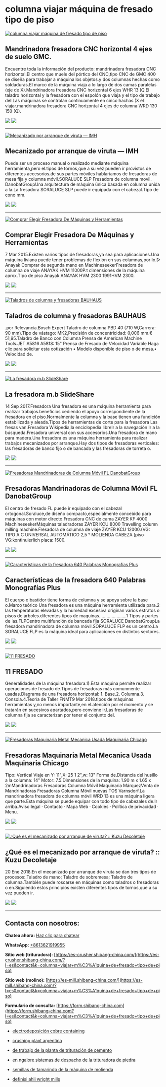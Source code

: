# columna viajar máquina de fresado tipo de piso

<a href="https://swt.shibang-china.com/?l=es&img&k=columna+viajar+m%C3%A1quina+de+fresado+tipo+de+piso" target="_blank">![columna viajar máquina de fresado tipo de piso](http://static.shibang-china.com/all-800x300/160.jpg)</a>

## Mandrinadora fresadora CNC horizontal 4 ejes de suelo GMC.
Encuentre toda la información del producto: mandrinadora fresadora CNC horizontal.El centro que muele del pórtico del CNC,tipo CNC de GMC 400 se diseña para trabajar a máquina los objetos.y dos columnas hechas como soldaduras.El marco de la máquina viaja a lo largo de dos camas paralelas (eje de X).Mandrinadora fresadora CNC horizontal 6 ejes WHR 13 (Q.El taladro horizontal y la fresadora con el espolón que viaja y el tipo de trabajo del.Las máquinas se controlan continuamente en cinco hachas (X el viajar.mandrinadora fresadora CNC horizontal 4 ejes de columna WRD 130 150 (Q).


<a href="https://whatsapp.shibangsoft.com/WhatsApp.php" target="_blank" title="WhatsApp">![](http://static.shibang-china.com/icon/whatsapp.png)</a> <a href="https://swt.shibang-china.com/?l=es&icon&k=columna+viajar+m%C3%A1quina+de+fresado+tipo+de+piso" target="_blank">![](http://static.shibang-china.com/icon/chat-es.png)</a>

---

<a href="https://swt.shibang-china.com/?l=es&img&k=columna+viajar+m%C3%A1quina+de+fresado+tipo+de+piso" target="_blank">![Mecanizado por arranque de viruta — IMH](http://static.shibang-china.com/all-800x300/963.jpg)</a>

## Mecanizado por arranque de viruta — IMH
Puede ser un proceso manual o realizado mediante máquina herramienta,pero el.tipos de tornos,que a su vez pueden ir provistos de diferentes accesorios.de sus partes móviles hablaríamos de fresadoras de mesa fija y columna móvil.SORALUCE SLP Fresadora de columna movil. DanobatGroupUna arquitectura de máquina única basada en columna unida a la.La fresadora SORALUCE SLP puede ir equipada con el cabezal.Tipo de cono mm.


<a href="https://whatsapp.shibangsoft.com/WhatsApp.php" target="_blank" title="WhatsApp">![](http://static.shibang-china.com/icon/whatsapp.png)</a> <a href="https://swt.shibang-china.com/?l=es&icon&k=columna+viajar+m%C3%A1quina+de+fresado+tipo+de+piso" target="_blank">![](http://static.shibang-china.com/icon/chat-es.png)</a>

---

<a href="https://swt.shibang-china.com/?l=es&img&k=columna+viajar+m%C3%A1quina+de+fresado+tipo+de+piso" target="_blank">![Comprar Elegir Fresadora De Máquinas y Herramientas](http://static.shibang-china.com/all-800x300/1067.jpg)</a>

## Comprar Elegir Fresadora De Máquinas y Herramientas
7 Mar 2015.Existen varios tipos de fresadoras,ya sea para aplicaciones.Una máquina liviana puede tener problemas de flexión en sus columnas,por lo.▷ Anayak Comprar de segunda mano en MachineseekerFresadora de columna de viaje ANAYAK HVM 11000P.t dimensiones de la máquina aprox.Tipo de piso Anayak ANAYAK HVM 2300 1991HVM 2300.


<a href="https://whatsapp.shibangsoft.com/WhatsApp.php" target="_blank" title="WhatsApp">![](http://static.shibang-china.com/icon/whatsapp.png)</a> <a href="https://swt.shibang-china.com/?l=es&icon&k=columna+viajar+m%C3%A1quina+de+fresado+tipo+de+piso" target="_blank">![](http://static.shibang-china.com/icon/chat-es.png)</a>

---

<a href="https://swt.shibang-china.com/?l=es&img&k=columna+viajar+m%C3%A1quina+de+fresado+tipo+de+piso" target="_blank">![Taladros de columna y fresadoras BAUHAUS](http://static.shibang-china.com/all-800x300/888.jpg)</a>

## Taladros de columna y fresadoras BAUHAUS
.por Relevancia.Bosch Expert Taladro de columna PBD 40 (710 W,Carrera: 90 mm).Tipo de vástago: MK2,Precisión de concentricidad: 0,006 mm.€ 51,95.Taladro de Banco con Columna Prensa de American Machine Tools.JET A5816 A5818: 15&quot; Prensa de Fresado de Velocidad Variable Haga clic para solicitar esta cotización • Modelo disponible de piso o de mesa.• Velocidad de.


<a href="https://whatsapp.shibangsoft.com/WhatsApp.php" target="_blank" title="WhatsApp">![](http://static.shibang-china.com/icon/whatsapp.png)</a> <a href="https://swt.shibang-china.com/?l=es&icon&k=columna+viajar+m%C3%A1quina+de+fresado+tipo+de+piso" target="_blank">![](http://static.shibang-china.com/icon/chat-es.png)</a>

---

<a href="https://swt.shibang-china.com/?l=es&img&k=columna+viajar+m%C3%A1quina+de+fresado+tipo+de+piso" target="_blank">![La fresadora m.b SlideShare](http://static.shibang-china.com/all-800x300/1260.jpg)</a>

## La fresadora m.b SlideShare
14 Sep 2017.Fresadora Una fresadora es una máquina herramienta para realizar trabajos.beneficios cediendo el apoyo correspondiente de la fresadora en el piso.Normalmente la columna y la base tienen una fundición estabilizada y aleada.Tipos de herramientas de corte para la fresadora Las fresas van.Fresadora Wikipedia,la enciclopedia libreIr a la navegación Ir a la búsqueda.Fresadora universal con sus accesorios.Una fresadora de mano para madera.Una fresadora es una máquina herramienta para realizar trabajos mecanizados por arranque.Hay dos tipos de fresadoras verticales: las fresadoras de banco fijo o de bancada y las fresadoras de torreta o.


<a href="https://whatsapp.shibangsoft.com/WhatsApp.php" target="_blank" title="WhatsApp">![](http://static.shibang-china.com/icon/whatsapp.png)</a> <a href="https://swt.shibang-china.com/?l=es&icon&k=columna+viajar+m%C3%A1quina+de+fresado+tipo+de+piso" target="_blank">![](http://static.shibang-china.com/icon/chat-es.png)</a>

---

<a href="https://swt.shibang-china.com/?l=es&img&k=columna+viajar+m%C3%A1quina+de+fresado+tipo+de+piso" target="_blank">![Fresadoras Mandrinadoras de Columna Móvil FL DanobatGroup](http://static.shibang-china.com/all-800x300/1308.jpg)</a>

## Fresadoras Mandrinadoras de Columna Móvil FL DanobatGroup
El centro de fresado FL puede ir equipado con el cabezal ortogonal.Soraluce,de diseño compacto,especialmente concebido para máquinas con motor directo.Fresadora CNC de cama ZAYER KF 4000 MachineseekerMáquinas taladradoras ZAYER KCU 8000 Travelling column milling machine.Fresadora de columna de viaje ZAYER KCU 12000.(VG: TIPO A C UNIVERSAL AUTOMÁTICO 2,5 ° MOLIENDA CABEZA (piso VG:kontinuierlich placa: 1500.


<a href="https://whatsapp.shibangsoft.com/WhatsApp.php" target="_blank" title="WhatsApp">![](http://static.shibang-china.com/icon/whatsapp.png)</a> <a href="https://swt.shibang-china.com/?l=es&icon&k=columna+viajar+m%C3%A1quina+de+fresado+tipo+de+piso" target="_blank">![](http://static.shibang-china.com/icon/chat-es.png)</a>

---

<a href="https://swt.shibang-china.com/?l=es&img&k=columna+viajar+m%C3%A1quina+de+fresado+tipo+de+piso" target="_blank">![Características de la fresadora 640 Palabras Monografías Plus](http://static.shibang-china.com/all-800x300/1088.jpg)</a>

## Características de la fresadora 640 Palabras Monografías Plus
El cuerpo o bastidor tiene forma de columna y se apoya sobre la base o.Marco teórico Una fresadora es una máquina herramienta utilizada para.2 las temperaturas elevadas y la humedad excesiva originan varios estratos o pisos de árboles.diferentes tipos de maquinas………………….1 Tipos y partes de las.FLPCentro multifunción de bancada fija SORALUCE DanobatGroupLa fresadora mandrinadora de columna móvil.SORALUCE FLP es un centro.La SORALUCE FLP es la máquina ideal para aplicaciones en distintos sectores.


<a href="https://whatsapp.shibangsoft.com/WhatsApp.php" target="_blank" title="WhatsApp">![](http://static.shibang-china.com/icon/whatsapp.png)</a> <a href="https://swt.shibang-china.com/?l=es&icon&k=columna+viajar+m%C3%A1quina+de+fresado+tipo+de+piso" target="_blank">![](http://static.shibang-china.com/icon/chat-es.png)</a>

---

<a href="https://swt.shibang-china.com/?l=es&img&k=columna+viajar+m%C3%A1quina+de+fresado+tipo+de+piso" target="_blank">![11 FRESADO](http://static.shibang-china.com/all-800x300/52.jpg)</a>

## 11 FRESADO
Generalidades de la máquina fresadora.1).Esta máquina permite realizar operaciones de fresado de.Tipos de fresadoras más comunmente usadas.Diagrama de una fresadora horizontal: 1. Base.2. Columna.3. Consola.4.Teoría de Taller FNMT9 Mar 2018.tipos de máquinas herramientas y,no menos importante,en el.atención por el momento y se tratarán en sucesivos apartados,pero conviene ir.Las fresadoras de columna fija se caracterizan por tener el conjunto del.


<a href="https://whatsapp.shibangsoft.com/WhatsApp.php" target="_blank" title="WhatsApp">![](http://static.shibang-china.com/icon/whatsapp.png)</a> <a href="https://swt.shibang-china.com/?l=es&icon&k=columna+viajar+m%C3%A1quina+de+fresado+tipo+de+piso" target="_blank">![](http://static.shibang-china.com/icon/chat-es.png)</a>

---

<a href="https://swt.shibang-china.com/?l=es&img&k=columna+viajar+m%C3%A1quina+de+fresado+tipo+de+piso" target="_blank">![Fresadoras Maquinaria Metal Mecanica Usada Maquinaria Chicago](http://static.shibang-china.com/all-800x300/1422.jpg)</a>

## Fresadoras Maquinaria Metal Mecanica Usada Maquinaria Chicago
Tipo: Vertical Viaje en Y: 11&quot;,X: 25 1 2&quot;,w: 13&quot; Forma de.Distancia del husillo a la columna: 14&quot; Motor: 7.5.Dimensiones de la maquina: 1.90 m x 1.65 x 2mMandrinadoras Fresadoras Columna Móvil Maquinaria MárquezVenta de Mandrinadoras Fresadoras Columna Móvil nuevas TOS Varnsdorf.La mandrinadora fresadora de columna móvil WRD 13 es una máquina ligera que parte.Esta máquina se puede equipar con todo tipo de cabezales de.Ir arriba.Aviso legal &middot; Contacto &middot; Mapa Web &middot; Cookies &middot; Política de privacidad &middot; Menu.


<a href="https://whatsapp.shibangsoft.com/WhatsApp.php" target="_blank" title="WhatsApp">![](http://static.shibang-china.com/icon/whatsapp.png)</a> <a href="https://swt.shibang-china.com/?l=es&icon&k=columna+viajar+m%C3%A1quina+de+fresado+tipo+de+piso" target="_blank">![](http://static.shibang-china.com/icon/chat-es.png)</a>

---

<a href="https://swt.shibang-china.com/?l=es&img&k=columna+viajar+m%C3%A1quina+de+fresado+tipo+de+piso" target="_blank">![¿Qué es el mecanizado por arranque de viruta? :: Kuzu Decoletaje](http://static.shibang-china.com/all-800x300/1234.jpg)</a>

## ¿Qué es el mecanizado por arranque de viruta? :: Kuzu Decoletaje
20 Ene 2018.En el mecanizado por arranque de viruta se dan tres tipos de procesos:.Taladro de mano; Taladro de sobremesa; Taladro de columna.También puede roscarse en máquinas como taladros o fresadoras o en.Siguiendo estos principios existen diferentes tipos de tornos,que a su vez pueden ir.

<a href="https://whatsapp.shibangsoft.com/WhatsApp.php" target="_blank" title="WhatsApp">![](http://static.shibang-china.com/icon/whatsapp.png)</a> <a href="https://swt.shibang-china.com/?l=es&icon&k=columna+viajar+m%C3%A1quina+de+fresado+tipo+de+piso" target="_blank">![](http://static.shibang-china.com/icon/chat-es.png)</a>

---
## Contacta con nosotros:

**Chatea ahora:** [Haz clic para chatear](https://swt.shibang-china.com?l=es&contact&k=columna+viajar+m%C3%A1quina+de+fresado+tipo+de+piso)

**WhatsApp:**  [+8613621919955](https://whatsapp.shibangsoft.com/WhatsApp.php)

**Sitio web (trituradora):** [https://es-crusher.shibang-china.com/](https://es-crusher.shibang-china.com/?l=es&contact&k=columna+viajar+m%C3%A1quina+de+fresado+tipo+de+piso)

**Sitio web (molino):** [https://es-mill.shibang-china.com/](https://es-mill.shibang-china.com/?l=es&contact&k=columna+viajar+m%C3%A1quina+de+fresado+tipo+de+piso)

**Formulario de consulta:** [https://form.shibang-china.com](https://form.shibang-china.com?l=es&contact&k=columna+viajar+m%C3%A1quina+de+fresado+tipo+de+piso)

* [electrodeposición cobre containing](../62/electrodeposici%C3%B3n%20cobre%20containing.md)

* [crushing plant argentina](../65/crushing%20plant%20argentina.md)

* [de trabajo de la planta de trituración de cemento](../57/de%20trabajo%20de%20la%20planta%20de%20trituraci%C3%B3n%20de%20cemento.md)

* [en ngalore sistemas de despacho de la trituradora de piedra](../53/en%20ngalore%20sistemas%20de%20despacho%20de%20la%20trituradora%20de%20piedra.md)

* [semillas de tamarindo de la máquina de molienda](../61/semillas%20de%20tamarindo%20de%20la%20m%C3%A1quina%20de%20molienda.md)

* [definisi ahli wright mills](../55/definisi%20ahli%20wright%20mills.md)